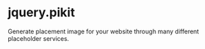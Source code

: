 jquery.pikit
================

Generate placement image for your website through many different placeholder services.
